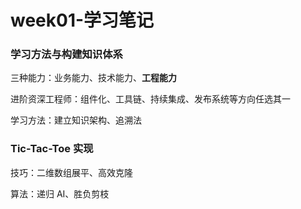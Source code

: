 # week01-学习笔记

### 学习方法与构建知识体系

三种能力：业务能力、技术能力、**工程能力**

进阶资深工程师：组件化、工具链、持续集成、发布系统等方向任选其一

学习方法：建立知识架构、追溯法

### Tic-Tac-Toe 实现

技巧：二维数组展平、高效克隆

算法：递归 AI、胜负剪枝